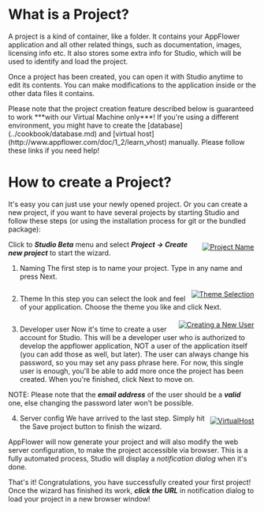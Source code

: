 # What is a Project?

A project is a kind of container, like a folder. It contains your AppFlower application and all other related things, such as documentation, images, licensing info etc. It also stores some extra info for Studio, which will be used to identify and load the project. 

Once a project has been created, you can open it with Studio anytime to edit its contents. You can make modifications to the application inside or the other data files it contains.

<p class="warning">Please note that the project creation feature described below is guaranteed to work ***with our Virtual Machine only***! If you're using a different environment, you might have to create the [database](../cookbook/database.md) and  [virtual host](http://www.appflower.com/doc/1_2/learn_vhost) manually. Please follow these links if you need help!

# How to create a Project?
It's easy you can just use your newly opened project. Or you can create a new project, if you want to have several projects by starting Studio and follow these steps (or using the installation process for git or the bundled package):

<div class="image_medium" style="float:right;"><a href="/uploads/book/projects/01_projectname.png" rel="prettyPhoto" title=""><img alt="Project Name" src="/uploads/book/projects/01_projectname.png" hspace="5" vspace="5"></a></div> 

Click to ***Studio Beta*** menu and select ***Project -> Create new project*** to start the wizard. 

1. Naming The first step is to name your project. Type in any name and press Next.

<div style="clear:both;"></div>
<div class="image_medium" style="float:right;"><a href="/uploads/book/projects/03_template_theme.png" rel="prettyPhoto" title=""><img alt="Theme Selection" src="/uploads/book/projects/03_template_theme.png" hspace="5" vspace="5"></a></div> 

2. Theme In this step you can select the look and feel of your application. Choose the theme you like and click Next.

<div style="clear:both;"></div>
<div class="image_medium" style="float:right;"><a href="/uploads/book/projects/04_new_user.png" rel="prettyPhoto" title=""><img alt="Creating a New User" src="/uploads/book/projects/04_new_user.png" hspace="5" vspace="5"></a></div> 

3. Developer user Now it's time to create a user account for Studio. This will be a developer user who is authorized to develop the appflower application, NOT a user of the application itself (you can add those as well, but later). The user can always change his password, so you may set any pass phrase here. For now, this single user is enough, you'll be able to add more once the project has been created. When you're finished, click Next to move on.

NOTE: Please note that the ***email address*** of the user should be a ***valid*** one, else changing the password later won't be possible.

<div class="image_medium" style="float:right;"><a href="/uploads/book/projects/06_virtualhost.PNG" rel="prettyPhoto" title=""><img alt="VirtualHost" src="/uploads/book/projects/06_virtualhost.PNG" hspace="5" vspace="5"></a></div> 

4. Server config We have arrived to the last step. Simply hit the Save project button to finish the wizard. 

AppFlower will now generate your project and will also modify the web server configuration, to make the project accessible via browser. This is a fully automated process, Studio will display a _notification dialog_ when it's done.

That's it! Congratulations, you have successfully created your first project! Once the wizard has finished its work, ***click the URL*** in notification dialog to load your project in a new browser window!

